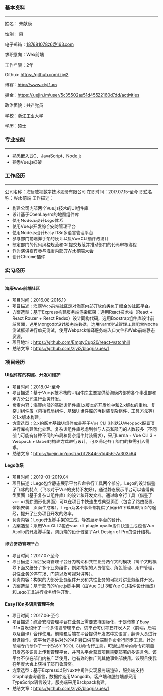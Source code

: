 ### 基本资料
 ---

姓名： 朱献康

性别： 男

电子邮箱：18768107826@163.com

求职意向：Web前端

工作年限：2年

Github:  https://github.com/ziyi2

博客：http://www.ziyi2.cn

掘金：https://juejin.im/user/5c35502ae51d45522160d7dd/activities

政治面貌：共产党员

学校：浙江工业大学

学历：硕士


### 专业技能

---

- 熟悉嵌入式C、JavaScript、Node.js
- 熟悉Vue.js框架

### 工作经历
---

公司名称：海康威视数字技术股份有限公司
在职时间：2017.07.15-至今
职位名称：Web前端
工作描述：

- 构建公司内部两个Vue.js技术的UI组件库
- 设计基于OpenLayers的地图组件库
- 使用Node.js设计Lego体系
- 使用Vue.js开发综合安防管理平台
- 使用Node.js设计Easy I18n多语言管理平台
- 参与部门前端脚手架的设计以及Vue CLI插件的设计
- 制定部门的代码风格规范和Git提交规范并推动部门的代码审核流程
- 作为演讲嘉宾参与海康内部的Web前端大会
- 设计Chrome插件


### 实习经历

---

#### 海康Web前端社区

- 项目时间：2016.08-2016.10
- 项目描述：海康Web前端社区是对海康内部开放的类似于掘金的社区平台。
- 方案选型：基于Express构建服务端渲染框架：选用React技术栈（React + React Router + React Redux）设计同构代码，选用Boostrap组件库设计前端页面，选用Mongodb设计服务端数据，选用Karm测试管理工具配合Mocha测试框架进行单元测试，使用Webpack编译服务端入口文件和Web前端静态资源。
- 项目地址：https://github.com/EmptyCup20/react-watchhill
- 总结文章：https://github.com/ziyi2/blog/issues/1



### 项目经历

#### UI组件库的构建、开发和维护

- 项目时间：2018.04-至今
- 项目描述：基于Vue.js技术栈的UI组件库主要提供给海康内部的各个事业部和地方分公司进行业务开发。
- 负责内容：海康内部的基础UI组件库1.x版本的开发维护和2.x版本的重构，复杂UI组件库（包括布局组件、基础UI组件库的再封装复杂组件、工具方法等）的1.x版本构建。
- 方案选型：2.x的版本基础UI组件库是基于Vue CLI 3的默认Webpack配置项进行库构建优化处理。复杂UI组件库考虑到参与人员和部门的人数较多（不同部门可能有各种不同的布局和复杂组件封装需求），采用Lerna + Vue CLI 3 + Webpack + Babel的构建方式进行设计，可以满足各个部门的按需引入需求。
- 总结文章：https://juejin.im/post/5cb12844e51d456e7a303b64


#### Lego体系

- 项目时间：2019-03-2019.04
- 项目描述：Lego包含静态展示平台和命令行工具两个部分。Lego的设计借鉴了飞冰的特点（飞冰对于Vue的支持不友好），通过静态展示平台可以查看典型页面（基于复杂UI组件库）的设计和开发文档。通过命令行工具（借鉴了`vue ui`提供图形化界面）可以在项目中快速生成典型页面（包含了路由配置、依赖安装、页面生成等）。Lego为各个事业部提供了展示和下载典型页面的途经，提升了业务项目开发的效率。
- 负责内容：Lego开发脚手架的生成、静态展示平台的设计。
- 方案选型：采用Vue CLI 3配合vue-cli-plugin-apollo插件快速生成包含Vue Apollo的开发脚手架，网页端的设计借鉴了Ant Design of Pro的设计结构。



#### 综合安防管理平台

- 项目时间：2017.07-至今
- 项目描述：综合安防管理平台分为构架和共性业务两个大的模块（每个大的模块下面又细分了多个业务组件，例如构架的人员信息、角色管理、用户管理，共性业务的停车场、门禁以及可视对讲等）。
- 负责内容：构架的大部分业务组件开发和共性业务的可视对讲业务组件开发。
- 方案选型：基于部门的Vue.js脚手架（由Vue CLI 3和Vue CLI插件设计而成）和Lego工具进行业务组件开发。


#### Easy I18n多语言管理平台

- 项目时间：2017.06-至今
- 项目描述：综合安防管理平台在业务上需要支持国际化，于是借鉴了Easy I18n自发设计了一个多语言管理平台。该平台可供项目开发人员（前端，后端以及翻译）合作使用。前端和后端在平台提供开发态中文语言，翻译人员进行翻译操作。该平台还提供对外的API接口供前后端制作命令行同步工具。针对前端专门制作了一个EASY TOOL CLI命令行工具，可通过简单的命令将项目开发态多语言上传到管理平台，并可从平台获取项目需要部署的多语言包。该平台不仅在部门内被广泛使用，也有效的推广到其他事业部使用。该项目使我在年度大会上获得了部门鲁班奖。
- 方案选型：基于Express以及Nuxt中间件实现服务端渲染，服务端支持Graphql查询语言，数据库选用Mongodb，客户端和服务端都采用TypeScript语言设计。服务端采用Backpack构建。
- 总结文章：https://github.com/ziyi2/blog/issues/1






















  


